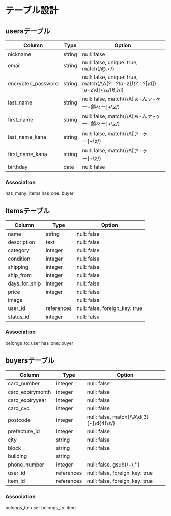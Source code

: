 # テーブル設計

## usersテーブル

| Column             | Type   | Option                                                                        |
| ------------------ | ------ | ----------------------------------------------------------------------------- |
| nickname           | string | null: false                                                                   |
| email              | string | null: false, unique: true, match(/@.+/)                                       |
| encrypted_password | string | null: false, unique: true, match(/\A(?=.*?[a-z])(?=.*?[\d])[a-z\d]+\z/{6,}/i) |
| last_name          | string | null: false, match(/\A[ぁ-んァ-ヶ一-龥々ー]+\z/)                                 |
| first_name         | string | null: false, match(/\A[ぁ-んァ-ヶ一-龥々ー]+\z/)                                 |
| last_name_kana     | string | null: false, match(/\A[ァ-ヶー]+\z/)                                           |
| first_name_kana    | string | null: false, match(/\A[ァ-ヶー]+\z/)                                           |
| birthday           | date   | null: false                                                                   |

### Association

has_many: items
has_one: buyer

## itemsテーブル

| Column        | Type       | Option                         |
| ------------- | ---------- | ------------------------------ |
| name          | string     | null: false                    |
| description   | text       | null: false                    |
| category      | integer    | null: false                    |
| condition     | integer    | null: false                    |
| shipping      | integer    | null: false                    |
| ship_from     | integer    | null: false                    |
| days_for_ship | integer    | null: false                    |
| price         | integer    | null: false                    |
| image         |            | null: false                    |
| user_id       | references | null: false, foreign_key: true |
| status_id     | integer    | null: false                    |

### Association

belongs_to: user
has_one: buyer

## buyersテーブル

| Column           | Type       | Option                                  |
| ---------------- | ---------- | --------------------------------------- |
| card_number      | integer    | null: false                             |
| card_expirymonth | integer    | null: false                             |
| card_expiryyear  | integer    | null: false                             |
| card_cvc         | integer    | null: false                             |
| postcode         | integer    | null: false, match(/\A\d{3}[-]\d{4}\z/) |
| prefecture_id    | integer    | null: false                             |
| city             | string     | null: false                             |
| block            | string     | null: false                             |
| building         | string     |                                         |
| phone_number     | integer    | null: false, gsub(/-/,'')               |
| user_id          | references | null: false, foreign_key: true          |
| item_id          | references | null: false, foreign_key: true          |

### Association

belongs_to: user
belongs_to: item
